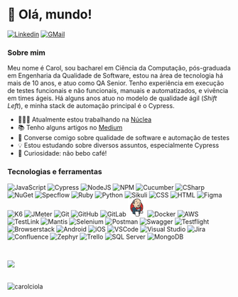 # 👋 Olá, mundo!

<p align="left">
<a href="https://www.linkedin.com/in/carol-ciola"><img height="22em" alt="Linkedin" src="https://img.shields.io/badge/-LinkedIn-blue?style=for-the-badge&logo=Linkedin&logoColor=white"></a>

<a href="mailto:carol.ciola@gmail.com">
<img height="22em" alt="GMail" src="https://img.shields.io/badge/Gmail-D14836?style=for-the-badge&logo=gmail&logoColor=white"/>
</a>
</p>

### Sobre mim
Meu nome é Carol, sou bacharel em Ciência da Computação, pós-graduada em Engenharia da Qualidade de Software, estou na área de tecnologia há mais de 10 anos, e atuo como QA Senior. Tenho experiência em execução de testes funcionais e não funcionais, manuais e automatizados, e vivência em times ágeis. Há alguns anos atuo no modelo de qualidade ágil (*Shift Left*), e minha stack de automação principal é o Cypress.

* 👩🏻‍💻 Atualmente estou trabalhando na [Núclea](https://www.nuclea.com.br/)</br>
* 📚 Tenho alguns artigos no <a href="https://carolciola.medium.com/">Medium</a></br>
* 💬 Converse comigo sobre qualidade de software e automação de testes</br>
* 💡 Estou estudando sobre diversos assuntos, especialmente Cypress</br>
* 🤭 Curiosidade: não bebo café!

### Tecnologias e ferramentas
<p>
<img height="40em" alt="JavaScript" src="https://github.com/cciola/TIL/blob/master/images_devtools/JavaScript.svg"/>
<img height="40em" alt="Cypress" src="https://github.com/cciola/TIL/blob/master/images_devtools/Cypress.jpeg"/>
<img height="40em" alt="NodeJS" src="https://github.com/cciola/TIL/blob/master/images_devtools/nodejs.svg"/>
<img height="40em" alt="NPM" src="https://github.com/cciola/TIL/blob/master/images_devtools/npm.svg"/>
<img height="40em" alt="Cucumber"  src="https://github.com/cciola/TIL/blob/master/images_devtools/cucumber.svg"/>
<img height="40em" alt="CSharp" src="https://github.com/cciola/TIL/blob/master/images_devtools/csharp.svg"/>
<img height="40em" alt="NuGet" src="https://github.com/cciola/TIL/blob/master/images_devtools/nuget.png"/>
<img height="30em" alt="Specflow" src="https://github.com/cciola/TIL/blob/master/images_devtools/specflow.png"/> 
<img height="35em" alt="Ruby"  src="https://github.com/cciola/TIL/blob/master/images_devtools/ruby.svg"/>
<img height="40em" alt="Python" src="https://github.com/cciola/TIL/blob/master/images_devtools/Python.svg"/>
<img height="45em" alt="Sikuli" src="https://github.com/cciola/TIL/blob/master/images_devtools/Sikuli.png"/>
<img height="40em" alt="CSS" src="https://github.com/cciola/TIL/blob/master/images_devtools/CSS.svg"/>
<img height="40em" alt="HTML" src="https://github.com/cciola/TIL/blob/master/images_devtools/HTML.svg"/>
<img height="40em" alt="Figma" src="https://github.com/cciola/TIL/blob/master/images_devtools/Figma.svg"/>
<img height="40em" alt="K6" src="https://github.com/cciola/TIL/blob/master/images_devtools/K6.svg"/>
<img height="27em" alt="JMeter" src="https://github.com/cciola/TIL/blob/master/images_devtools/JMeter.svg"/>
<img height="40em" alt="Git" src="https://github.com/cciola/TIL/blob/master/images_devtools/Git.svg"/>
<img height="40em" alt="GitHub" src="https://github.com/cciola/TIL/blob/master/images_devtools/Github.svg"/>
<img height="40em" alt="GitLab" src="https://github.com/cciola/TIL/blob/master/images_devtools/GitLab.svg"/>
<img height="40em" alt="Jenkins" src="https://github.com/devicons/devicon/blob/master/icons/jenkins/jenkins-original.svg"/>
<img height="40em" alt="Docker" src="https://github.com/cciola/TIL/blob/master/images_devtools/Docker.svg"/>
<img height="40em" alt="AWS" src="https://github.com/cciola/TIL/blob/master/images_devtools/AWS.svg"/>
<img height="40em" alt="TestLink" src="https://github.com/cciola/TIL/blob/master/images_devtools/Testlink.png"/> 
<img height="37em" alt="Mantis" src="https://github.com/cciola/TIL/blob/master/images_devtools/Mantis.png"/> 
<img height="40em" alt="Selenium" src="https://github.com/cciola/TIL/blob/master/images_devtools/Selenium.png"/>
<img height="40em" alt="Postman" src="https://github.com/cciola/TIL/blob/master/images_devtools/Postman.svg"/>
<img height="40em" alt="Swagger" src="https://github.com/cciola/TIL/blob/master/images_devtools/Swagger.png"/>
<img height="40em" alt="Testflight" src="https://github.com/cciola/TIL/blob/master/images_devtools/Testflight.png"/>
<img height="40em" alt="Browserstack" src="https://github.com/cciola/TIL/blob/master/images_devtools/Browserstack.png"/>
<img height="40em" alt="Android" src="https://github.com/cciola/TIL/blob/master/images_devtools/Android.jpg"/>
<img height="35em" alt="iOS" src="https://github.com/cciola/TIL/blob/master/images_devtools/iOS.jpg"/>
<img height="40em" alt="VSCode" src="https://github.com/cciola/TIL/blob/master/images_devtools/VSCode.svg"/>
<img height="40em" alt="Visual Studio" src="https://github.com/cciola/TIL/blob/master/images_devtools/VisualStudio.svg"/>
<img height="40em" alt="Jira" src="https://github.com/cciola/TIL/blob/master/images_devtools/Jira.svg"/>
<img height="40em" alt="Confluence" src="https://github.com/cciola/TIL/blob/master/images_devtools/Confluence.svg"/>
<img height="35em" alt="Zephyr" src="https://github.com/cciola/TIL/blob/master/images_devtools/Zephyr.png"/> 
<img height="37em" alt="Trello" src="https://github.com/cciola/TIL/blob/master/images_devtools/Trello.svg"/>
<img height="40em" alt="SQL Server" src="https://github.com/cciola/TIL/blob/master/images_devtools/SQL.svg"/>
<img height="40em" alt="MongoDB" src="https://github.com/cciola/TIL/blob/master/images_devtools/MongoDB.svg"/>

<br><p>

<!--
https://github.com/anuraghazra/github-readme-stats/blob/master/themes/README.md
-->

<div>
  <img height="180em" src="https://github-readme-stats.vercel.app/api?username=cciola&show_icons=true&theme=jolly&include_all_commits=true&count_private=true"/>
</div>

<br>
<p align="left">
<img src="https://komarev.com/ghpvc/?username=cciola&label=Profile%20views&color=0e75b6&style=flat" alt="carolciola" /> </p> 
